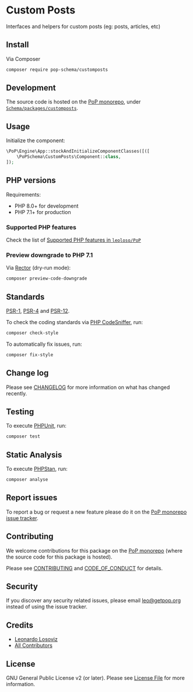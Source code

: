 # Custom Posts

<!--
[![Build Status][ico-travis]][link-travis]
[![Quality Score][ico-code-quality]][link-code-quality]
[![Software License][ico-license]](LICENSE.md)
[![Latest Version on Packagist][ico-version]][link-packagist]
[![Coverage Status][ico-scrutinizer]][link-scrutinizer]
[![Total Downloads][ico-downloads]][link-downloads]
-->

Interfaces and helpers for custom posts (eg: posts, articles, etc)

## Install

Via Composer

``` bash
composer require pop-schema/customposts
```

## Development

The source code is hosted on the [PoP monorepo](https://github.com/leoloso/PoP), under [`Schema/packages/customposts`](https://github.com/leoloso/PoP/tree/master/layers/Schema/packages/customposts).

## Usage

Initialize the component:

``` php
\PoP\Engine\App::stockAndInitializeComponentClasses([([
    \PoPSchema\CustomPosts\Component::class,
]);
```

## PHP versions

Requirements:

- PHP 8.0+ for development
- PHP 7.1+ for production

### Supported PHP features

Check the list of [Supported PHP features in `leoloso/PoP`](https://github.com/leoloso/PoP/blob/master/docs/supported-php-features.md)

### Preview downgrade to PHP 7.1

Via [Rector](https://github.com/rectorphp/rector) (dry-run mode):

```bash
composer preview-code-downgrade
```

## Standards

[PSR-1](https://www.php-fig.org/psr/psr-1), [PSR-4](https://www.php-fig.org/psr/psr-4) and [PSR-12](https://www.php-fig.org/psr/psr-12).

To check the coding standards via [PHP CodeSniffer](https://github.com/squizlabs/PHP_CodeSniffer), run:

``` bash
composer check-style
```

To automatically fix issues, run:

``` bash
composer fix-style
```

## Change log

Please see [CHANGELOG](CHANGELOG.md) for more information on what has changed recently.

## Testing

To execute [PHPUnit](https://phpunit.de/), run:

``` bash
composer test
```

## Static Analysis

To execute [PHPStan](https://github.com/phpstan/phpstan), run:

``` bash
composer analyse
```

## Report issues

To report a bug or request a new feature please do it on the [PoP monorepo issue tracker](https://github.com/leoloso/PoP/issues).

## Contributing

We welcome contributions for this package on the [PoP monorepo](https://github.com/leoloso/PoP) (where the source code for this package is hosted).

Please see [CONTRIBUTING](CONTRIBUTING.md) and [CODE_OF_CONDUCT](CODE_OF_CONDUCT.md) for details.

## Security

If you discover any security related issues, please email leo@getpop.org instead of using the issue tracker.

## Credits

- [Leonardo Losoviz][link-author]
- [All Contributors][link-contributors]

## License

GNU General Public License v2 (or later). Please see [License File](LICENSE.md) for more information.

[ico-version]: https://img.shields.io/packagist/v/pop-schema/customposts.svg?style=flat-square
[ico-license]: https://img.shields.io/badge/license-GPLv2-brightgreen.svg?style=flat-square
[ico-travis]: https://img.shields.io/travis/pop-schema/customposts/master.svg?style=flat-square
[ico-scrutinizer]: https://img.shields.io/scrutinizer/coverage/g/pop-schema/customposts.svg?style=flat-square
[ico-code-quality]: https://img.shields.io/scrutinizer/g/pop-schema/customposts.svg?style=flat-square
[ico-downloads]: https://img.shields.io/packagist/dt/pop-schema/customposts.svg?style=flat-square

[link-packagist]: https://packagist.org/packages/pop-schema/customposts
[link-travis]: https://travis-ci.org/pop-schema/customposts
[link-scrutinizer]: https://scrutinizer-ci.com/g/pop-schema/customposts/code-structure
[link-code-quality]: https://scrutinizer-ci.com/g/pop-schema/customposts
[link-downloads]: https://packagist.org/packages/pop-schema/customposts
[link-author]: https://github.com/leoloso
[link-contributors]: ../../../../../../contributors
